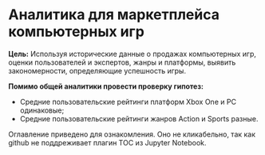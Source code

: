 # Аналитика для маркетплейса компьютерных игр

**Цель:**  Используя исторические данные о продажах компьютерных игр, оценки пользователей и экспертов, жанры и платформы, выявить закономерности, определяющие успешность игры. 

**Помимо общей аналитики провести проверку гипотез:**
- Средние пользовательские рейтинги платформ Xbox One и PC одинаковые;
- Средние пользовательские рейтинги жанров Action и Sports разные.

Оглавление приведено для ознакомления. Оно не кликабельно, так как github не поддреживает плагин TOC из Jupyter Notebook.
